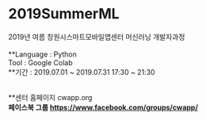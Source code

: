 # 2019SummerML
2019년 여름 창원시스마트모바일앱센터 머신러닝 개발자과정 <br><br>
**Language : Python <br> 
Tool : Google Colab <br>
**기간 : 2019.07.01 ~ 2019.07.31 17:30 ~ 21:30 <br><br>

**센터 홈페이지 cwapp.org <br>
**페이스북 그룹 https://www.facebook.com/groups/cwapp/**
